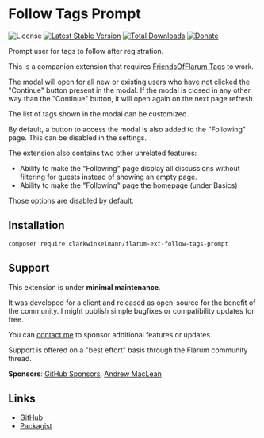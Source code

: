 # Follow Tags Prompt

![License](https://img.shields.io/badge/license-MIT-blue.svg) [![Latest Stable Version](https://img.shields.io/packagist/v/clarkwinkelmann/flarum-ext-follow-tags-prompt.svg)](https://packagist.org/packages/clarkwinkelmann/flarum-ext-follow-tags-prompt) [![Total Downloads](https://img.shields.io/packagist/dt/clarkwinkelmann/flarum-ext-follow-tags-prompt.svg)](https://packagist.org/packages/clarkwinkelmann/flarum-ext-follow-tags-prompt) [![Donate](https://img.shields.io/badge/paypal-donate-yellow.svg)](https://www.paypal.me/clarkwinkelmann)

Prompt user for tags to follow after registration.

This is a companion extension that requires [FriendsOfFlarum Tags](https://github.com/FriendsOfFlarum/follow-tags) to work.

The modal will open for all new or existing users who have not clicked the "Continue" button present in the modal.
If the modal is closed in any other way than the "Continue" button, it will open again on the next page refresh.

The list of tags shown in the modal can be customized.

By default, a button to access the modal is also added to the "Following" page.
This can be disabled in the settings.

The extension also contains two other unrelated features:

- Ability to make the "Following" page display all discussions without filtering for guests instead of showing an empty page.
- Ability to make the "Following" page the homepage (under Basics)

Those options are disabled by default.

## Installation

    composer require clarkwinkelmann/flarum-ext-follow-tags-prompt

## Support

This extension is under **minimal maintenance**.

It was developed for a client and released as open-source for the benefit of the community.
I might publish simple bugfixes or compatibility updates for free.

You can [contact me](https://clarkwinkelmann.com/flarum) to sponsor additional features or updates.

Support is offered on a "best effort" basis through the Flarum community thread.

**Sponsors**: [GitHub Sponsors](https://github.com/sponsors/clarkwinkelmann), [Andrew MacLean](https://andrewdmaclean.com/)

## Links

- [GitHub](https://github.com/clarkwinkelmann/flarum-ext-follow-tags-prompt)
- [Packagist](https://packagist.org/packages/clarkwinkelmann/flarum-ext-follow-tags-prompt)
